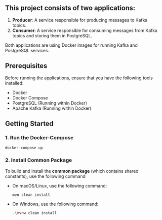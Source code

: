 ## This project consists of two applications:

1. **Producer**: A service responsible for producing messages to Kafka topics.
2. **Consumer**: A service responsible for consuming messages from Kafka topics and storing them in PostgreSQL.

Both applications are using Docker images for running Kafka and PostgreSQL services.

## Prerequisites

Before running the applications, ensure that you have the following tools installed:

- Docker
- Docker Compose
- PostgreSQL (Running within Docker)
- Apache Kafka (Running within Docker)

## Getting Started

### 1. Run the Docker-Compose

```
docker-compose up
```

### 2. Install Common Package

To build and install the **common package** (which contains shared constants), use the following command

- On macOS/Linux, use the following command:

  ```bash
  mvn clean install

- On Windows, use the following command:

    ```bash
  .\mvnw clean install
    ```
